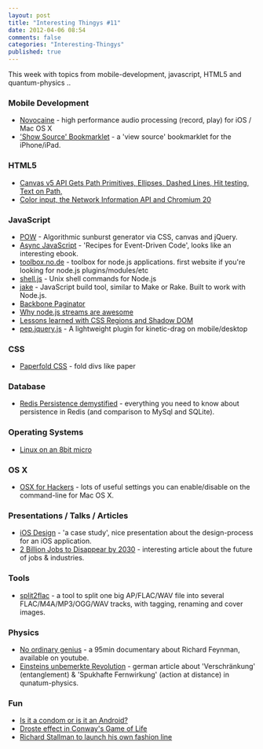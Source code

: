 ```yaml
---
layout: post
title: "Interesting Thingys #11"
date: 2012-04-06 08:54
comments: false
categories: "Interesting-Thingys"
published: true
---
```


This week with topics from mobile-development, javascript, HTML5 and quantum-physics ..
<!-- More -->

### Mobile Development
- [Novocaine](http://alexbw.github.com/novocaine/) - high performance audio processing (record, play) for iOS / Mac OS X
- ['Show Source' Bookmarklet](http://ole.michelsen.dk/blog/view-source-on-the-ipad-and-iphone/) - a 'view source' bookmarklet for the iPhone/iPad.

### HTML5
- [Canvas v5 API Gets Path Primitives, Ellipses, Dashed Lines, Hit testing, Text on Path, ](http://lists.whatwg.org/pipermail/whatwg-whatwg.org/2012-March/035239.html?utm_source=html5weekly&utm_medium=email)
- [Color input, the Network Information API and Chromium 20](http://peter.sh/2012/04/color-input-the-network-information-api-and-chromium-20/?utm_source=html5weekly&utm_medium=email)

### JavaScript
- [POW](http://obadger.com/pow/) - Algorithmic sunburst generator via CSS, canvas and jQuery.
- [Async JavaScript](http://leanpub.com/asyncjs) - 'Recipes for Event-Driven Code', looks like an interesting ebook.
- [toolbox.no.de](http://toolbox.no.de/) - toolbox for node.js applications. first website if you're looking for node.js plugins/modules/etc
- [shell.js](https://github.com/arturadib/shelljs) -  Unix shell commands for Node.js
- [jake](https://github.com/mde/jake) - JavaScript build tool, similar to Make or Rake. Built to work with Node.js.
- [Backbone Paginator](http://addyosmani.com/blog/backbone-paginator-new-pagination-components-for-backbone-js/)
- [Why node.js streams are awesome](http://blog.dump.ly/post/19819897856/why-node-js-streams-are-awesome)
- [Lessons learned with CSS Regions and Shadow DOM](https://github.com/oslego/shadow-dom-regions/blob/master/Lessons-learned.md)
- [pep.jquery.js](http://pep.briangonzalez.org/) - A lightweight plugin for kinetic-drag on mobile/desktop

### CSS
- [Paperfold CSS](https://developer.mozilla.org/en-US/demos/detail/paperfold-css/launch) - fold divs like paper


### Database
- [Redis Persistence demystified](http://antirez.com/post/redis-persistence-demystified.html) - everything you need to know about persistence in Redis (and comparison to MySql and SQLite).

### Operating Systems
- [Linux on an 8bit micro](http://dmitry.co/index.php?p=./04.Thoughts/07.%20Linux%20on%208bit)

### OS X
- [OSX for Hackers](https://gist.github.com/2260182) - lots of useful settings you can enable/disable on the command-line for Mac OS X.

### Presentations / Talks / Articles
- [iOS Design](http://www.slideshare.net/Wolfr/ios-design-a-case-study) - 'a case study', nice presentation about the design-process for an iOS application.
- [2 Billion Jobs to Disappear by 2030](http://www.futuristspeaker.com/2012/02/2-billion-jobs-to-disappear-by-2030/) - interesting article about the future of jobs & industries.

### Tools
- [split2flac](https://github.com/ftrvxmtrx/split2flac) - a tool to split one big AP/FLAC/WAV file into several FLAC/M4A/MP3/OGG/WAV tracks, with tagging, renaming and cover images.
 
### Physics
- [No ordinary genius](http://kottke.org/12/04/richard-feynman-no-ordinary-genius) - a 95min documentary about Richard Feynman, available on youtube.
- [Einsteins unbemerkte Revolution](http://www.spektrum.de/alias/quantenphysik/einsteins-unbemerkte-revolution/1147602) - german article about 'Verschränkung' (entanglement) & 'Spukhafte Fernwirkung' (action at distance) in qunatum-physics.

### Fun
- [Is it a condom or is it an Android?](http://blog.intercom.io/whats-in-a-name/)
- [Droste effect in Conway's Game of Life](http://www.youtube.com/watch?v=QtJ77qsLrpw)
- [Richard Stallman to launch his own fashion line](http://techlaze.com/2012/03/richard-stallman-to-launch-his-own-fashion-line/)
